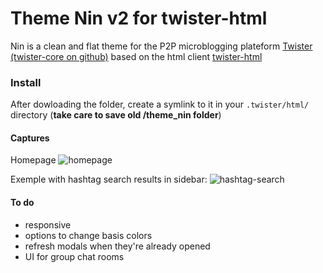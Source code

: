 Theme Nin v2 for twister-html
=============================

Nin is a clean and flat theme for the P2P microblogging plateform [Twister](http://twister.net.co) [(twister-core on github)](https://github.com/miguelfreitas/twister-core) based on the html client [twister-html](https://github.com/miguelfreitas/twister-html)

### Install

After dowloading the folder, create a symlink to it in your `.twister/html/` directory (**take care to save old /theme_nin folder**)


####  Captures

Homepage
![homepage](https://raw.githubusercontent.com/myleneb/theme_nin/nin-v2/captures/home.jpg)


Exemple with hashtag search results in sidebar:
![hashtag-search](https://raw.githubusercontent.com/myleneb/theme_nin/nin-v2/captures/search-hashtag.jpg)


####  To do

+ responsive 
+ options to change basis colors
+ refresh modals when they're already opened
+ UI for group chat rooms 

